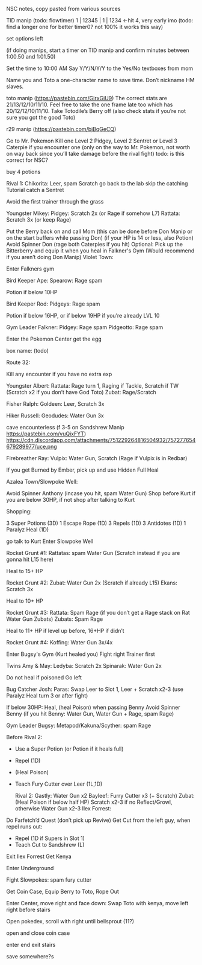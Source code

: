 NSC notes, copy pasted from various sources

TID manip (todo: flowtimer) 1 | 12345 | 1 | 1234 <-hit 4, very early imo (todo: find a longer one for better timer0? not 100% it works this way)

set options left

(if doing manips, start a timer on TID manip and confirm minutes between 1:00.50 and 1:01.50)

Set the time to 10:00 AM
Say Y/Y/N/Y/Y to the Yes/No textboxes from mom

Name you and Toto a one-character name to save time. Don’t nickname HM slaves.

toto manip (https://pastebin.com/GirxGiU9)
The correct stats are 21/13/12/10/11/10. Feel free to take the one frame late too which has 20/12/12/10/11/10.
Take Totodile’s Berry off (also check stats if you’re not sure you got the good Toto)

r29 manip (https://pastebin.com/bjBqGeCQ)

Go to Mr. Pokemon
Kill one Level 2 Pidgey, Level 2 Sentret or Level 3 Caterpie if you encounter one (only on the way to Mr. Pokemon, not worth on way back  since you’ll take damage before the rival fight)
todo: is this correct for NSC?

buy 4 potions

Rival 1:
Chikorita: Leer, spam Scratch
go back to the lab
skip the catching Tutorial
catch a Sentret

Avoid the first trainer through the grass

Youngster Mikey:
          Pidgey: Scratch 2x (or Rage if somehow L7)
          Rattata: Scratch 3x (or keep Rage)

Put the Berry back on and call Mom (this can be done before Don Manip or on the start buffers while passing Don) (if your HP is 14 or less, also Potion)
Avoid Spinner Don (rage both Caterpies if you hit)
Optional: Pick up the Bitterberry and equip it when you heal in Falkner's Gym (Would recommend if you aren’t doing Don Manip)
Violet Town:


Enter Falkners gym

Bird Keeper Ape:
             Spearow: Rage spam

Potion if below 10HP

Bird Keeper Rod:
               Pidgeys: Rage spam

Potion if below 16HP, or if below 19HP if you’re already LVL 10

Gym Leader Falkner:
           Pidgey: Rage spam
      Pidgeotto: Rage spam

Enter the Pokemon Center
get the egg

box name: (todo)


Route 32:

Kill any encounter if you have no extra exp

Youngster Albert:
Rattata: Rage turn 1, Raging if Tackle, Scratch if TW (Scratch x2 if you don’t have God Toto)
Zubat: Rage/Scratch


Fisher Ralph:
              Goldeen: Leer, Scratch 3x

Hiker Russell:
              Geodudes: Water Gun 3x

cave encounterless (f 3-5 on Sandshrew Manip https://pastebin.com/vuQixFYT)
https://cdn.discordapp.com/attachments/751229264816504932/757277654679289977/uce.png

Firebreather Ray:
                  Vulpix: Water Gun, Scratch (Rage if Vulpix is in Redbar)

If you get Burned by Ember, pick up and use Hidden Full Heal

Azalea Town/Slowpoke Well:

Avoid Spinner Anthony
(incase you hit, spam Water Gun)
Shop before Kurt if you are below 30HP, if not shop after talking to Kurt

Shopping:

3 Super Potions (3D)
1 Escape Rope (1D)
3 Repels (1D)
3 Antidotes (1D)
1 Paralyz Heal (1D)

go talk to Kurt
Enter Slowpoke Well

Rocket Grunt #1:
             Rattatas: spam Water Gun (Scratch instead if you are gonna hit L15 here)

Heal to 15+ HP

Rocket Grunt #2:
                 Zubat: Water Gun 2x (Scratch if already L15)
                 Ekans: Scratch 3x

Heal to 10+ HP

Rocket Grunt #3:
               Rattata: Spam Rage (if you don’t get a Rage stack on Rat Water Gun Zubats)
               Zubats: Spam Rage

Heal to 11+ HP if level up before, 16+HP if didn’t

Rocket Grunt #4:
               Koffing: Water Gun 3x/4x

Enter Bugsy's Gym (Kurt healed you)
Fight right Trainer first

Twins Amy & May:
                  Ledyba: Scratch 2x
                  Spinarak: Water Gun 2x

Do not heal if poisoned
Go left

Bug Catcher Josh:
                   Paras: Swap Leer to Slot 1, Leer + Scratch x2-3 (use Paralyz Heal turn 3 or                        after fight)


If below 30HP: Heal, (heal Poison) when passing Benny
Avoid Spinner Benny
(if you hit Benny: Water Gun, Water Gun + Rage, spam Rage)

Gym Leader Bugsy:
Metapod/Kakuna/Scyther: spam Rage

Before Rival 2:
- Use a Super Potion (or Potion if it heals full)
- Repel (1D)
- (Heal Poison)
- Teach Fury Cutter over Leer (1L,1D)

   Rival 2:
    Gastly: Water Gun x2
  Bayleef: Furry Cutter x3 (+ Scratch)
     Zubat: (Heal Poison if below half HP) Scratch x2-3 if no Reflect/Growl,
                 otherwise Water Gun x2-3
Ilex Forrest:

Do Farfetch’d Quest (don’t pick up Revive)
Get Cut from the left guy, when repel runs out:
- Repel (1D if Supers in Slot 1)
- Teach Cut to Sandshrew (L)

Exit Ilex Forrest
Get Kenya

Enter Underground

Fight Slowpokes: spam fury cutter

Get Coin Case, Equip Berry to Toto, Rope Out

Enter Center, move right and face down:
Swap Toto with kenya, move left right before stairs

Open pokedex, scroll with right until bellsprout (11?)

open and close coin case

enter end exit stairs

save somewhere?s
